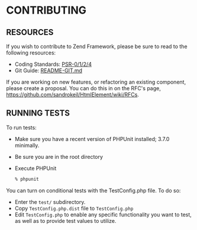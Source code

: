# CONTRIBUTING

## RESOURCES

If you wish to contribute to Zend Framework, please be sure to read to the following resources:

 -  Coding Standards: [PSR-0/1/2/4](https://github.com/php-fig/fig-standards/tree/master/accepted)
 -  Git Guide: [README-GIT.md](README-GIT.md)

If you are working on new features, or refactoring an existing
component, please create a proposal. You can do this in on the RFC's
page, https://github.com/sandrokeil/HtmlElement/wiki/RFCs.

## RUNNING TESTS

To run tests:

- Make sure you have a recent version of PHPUnit installed; 3.7.0
  minimally.
- Be sure you are in the root directory
- Execute PHPUnit

  ```sh
  % phpunit
  ```

You can turn on conditional tests with the TestConfig.php file.
To do so:

 -  Enter the `test/` subdirectory.
 -  Copy `TestConfig.php.dist` file to `TestConfig.php`
 -  Edit `TestConfig.php` to enable any specific functionality you want to test, as well as to provide test values to
    utilize.
